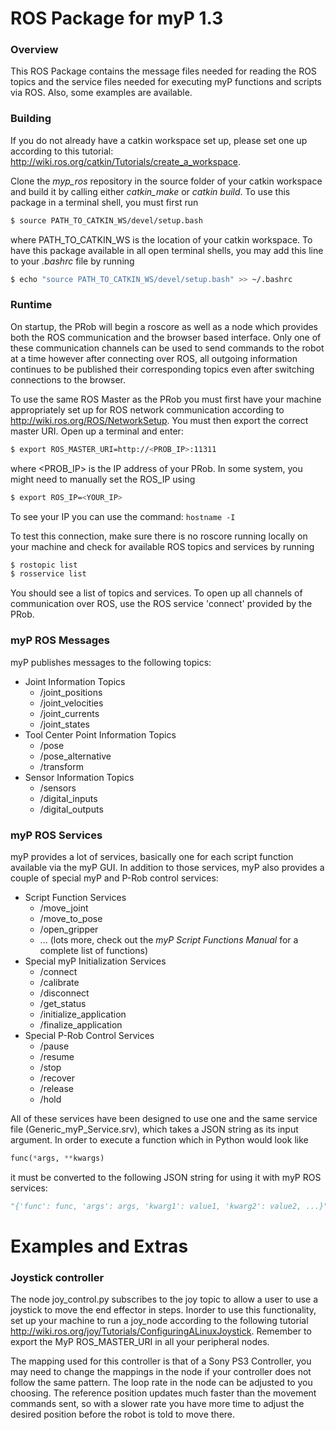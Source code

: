 # ROS Package for myP 1.3


### Overview
This ROS Package contains the message files needed for reading the ROS topics and the service files needed for executing myP functions and scripts via ROS. Also, some examples are available.


### Building
If you do not already have a catkin workspace set up, please set one up according to this tutorial: http://wiki.ros.org/catkin/Tutorials/create_a_workspace.

Clone the *myp_ros* repository in the source folder of your catkin workspace and build it by calling either *catkin_make* or *catkin build*. To use this package in a terminal shell, you must first run
```sh
$ source PATH_TO_CATKIN_WS/devel/setup.bash
```
where PATH_TO_CATKIN_WS is the location of your catkin workspace. To have this package available in all open terminal shells, you may add this line to your *.bashrc* file by running
```sh
$ echo "source PATH_TO_CATKIN_WS/devel/setup.bash" >> ~/.bashrc
```


### Runtime
On startup, the PRob will begin a roscore as well as a node which provides both the ROS communication and the browser based interface. Only one of these communication channels can be used to send commands to the robot at a time however after connecting over ROS, all outgoing information continues to be published their corresponding topics even after switching connections to the browser.

To use the same ROS Master as the PRob you must first have your machine appropriately set up for ROS network communication according to http://wiki.ros.org/ROS/NetworkSetup. You must then export the correct master URI. Open up a terminal and enter:
```sh
$ export ROS_MASTER_URI=http://<PROB_IP>:11311
```
where <PROB_IP> is the IP address of your PRob. In some system, you might need to manually set the ROS_IP using
```sh
$ export ROS_IP=<YOUR_IP>
```

To see your IP you can use the command: `hostname -I`

To test this connection, make sure there is no roscore running locally on your machine and check for available ROS topics and services by running
```sh
$ rostopic list
$ rosservice list
```

You should see a list of topics and services. To open up all channels of communication over ROS, use the ROS service 'connect' provided by the PRob.


### myP ROS Messages
myP publishes messages to the following topics:
- Joint Information Topics
  - /joint_positions
  - /joint_velocities
  - /joint_currents
  - /joint_states
- Tool Center Point Information Topics
  - /pose
  - /pose_alternative
  - /transform
- Sensor Information Topics
  - /sensors
  - /digital_inputs
  - /digital_outputs


### myP ROS Services
myP provides a lot of services, basically one for each script function available via the myP GUI. In addition to those services, myP also provides a couple of special myP and P-Rob control services:
- Script Function Services
  - /move_joint
  - /move_to_pose
  - /open_gripper
  - ... (lots more, check out the *myP Script Functions Manual* for a complete list of functions)
- Special myP Initialization Services
  - /connect
  - /calibrate
  - /disconnect
  - /get_status
  - /initialize_application
  - /finalize_application
- Special P-Rob Control Services
  - /pause
  - /resume
  - /stop
  - /recover
  - /release
  - /hold

All of these services have been designed to use one and the same service file (Generic_myP_Service.srv), which takes a JSON string as its input argument. In order to execute a function which in Python would look like
```python
func(*args, **kwargs)
```
it must be converted to the following JSON string for using it with myP ROS services:
```python
"{'func': func, 'args': args, 'kwarg1': value1, 'kwarg2': value2, ...}"
```


# Examples and Extras

### Joystick controller
The node joy_control.py subscribes to the joy topic to allow a user to use a joystick to move the end effector in steps. Inorder to use this functionality, set up your machine to run a joy_node according to the following tutorial http://wiki.ros.org/joy/Tutorials/ConfiguringALinuxJoystick. Remember to export the MyP ROS_MASTER_URI in all your peripheral nodes.

The mapping used for this controller is that of a Sony PS3 Controller, you may need to change the mappings in the node if your controller does not follow the same pattern. The loop rate in the node can be adjusted to you choosing. The reference position updates much faster than the movement commands sent, so with a slower rate you have more time to adjust the desired position before the robot is told to move there.
